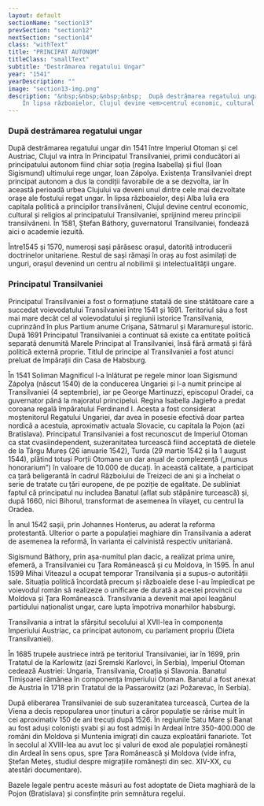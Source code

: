 ```yaml
---
layout: default
sectionName: "section13"
prevSection: "section12"
nextSection: "section14"
class: "withText"
title: "PRINCIPAT AUTONOM"
titleClass: "smallText"
subtitle: "Destrămarea regatului Ungar"
year: "1541"
yearDescription: ""
image: "section13-img.png"
description: "&nbsp;&nbsp;&nbsp;&nbsp;	După destrămarea regatului ungar din 1541 între Imperiul Otoman și cel Austriac, Clujul va intra în <em>Principatul Transilvaniei</em>. Existența Transilvaniei drept principat autonom a dus la condiții favorabile de a se dezvolta, iar în această perioadă urbea Clujului va deveni unul dintre <em>cele mai dezvoltate orașe</em> ale fostului regat ungar.</br>&nbsp;&nbsp;&nbsp;&nbsp;
	În lipsa războaielor, Clujul devine <em>centrul economic, cultural și religios</em> al principatului Transilvaniei.  "
---
```


<h3>După destrămarea regatului ungar</h3>

După destrămarea regatului ungar din 1541 între Imperiul Otoman și cel Austriac, Clujul va intra în Principatul Transilvaniei, primii conducători ai principatului autonom fiind chiar soția (regina Isabella) și fiul (Ioan Sigismund) ultimului rege ungar, Ioan Zápolya. Existența Transilvaniei drept principat autonom a dus la condiții favorabile de a se dezvolta, iar în această perioadă urbea Clujului va deveni unul dintre cele mai dezvoltate orașe ale fostului regat ungar. În lipsa războaielor, deși Alba Iulia era capitala politică a principilor transilvăneni, Clujul devine centrul economic, cultural și religios al principatului Transilvaniei, sprijinind mereu principii transilvăneni. În 1581, Ștefan Báthory, guvernatorul Transilvaniei, fondează aici o academie iezuită.

Între1545 și 1570, numeroși sași părăsesc orașul, datorită introducerii doctrinelor unitariene. Restul de sași rămași în oraș au fost asimilați de unguri, orașul devenind un centru al nobilimii și intelectualității ungare.

<h3>Principatul Transilvaniei</h3>

Principatul Transilvaniei a fost o formațiune statală de sine stătătoare care a succedat voievodatului Transilvaniei între 1541 și 1691. Teritoriul său a fost mai mare decât cel al voievodatului și regiunii istorice Transilvania, cuprinzând în plus Partium anume Crișana, Sătmarul și Maramureșul istoric. După 1691 Principatul Transilvaniei a continuat să existe ca entitate politică separată denumită Marele Principat al Transilvaniei, însă fără armată și fără politică externă proprie. Titlul de principe al Transilvaniei a fost atunci preluat de împărații din Casa de Habsburg.

În 1541 Soliman Magnificul l-a înlǎturat pe regele minor Ioan Sigismund Zápolya (nǎscut 1540) de la conducerea Ungariei și l-a numit principe al Transilvaniei (4 septembrie), iar pe George Martinuzzi, episcopul Oradei, ca guvernator până la majoratul principelui. Regina Isabella Jagiełło a predat coroana regală împăratului Ferdinand I. Acesta a fost considerat moștenitorul Regatului Ungariei, dar avea în posesie efectivǎ doar partea nordicǎ a acestuia, aproximativ actuala Slovacie, cu capitala la Pojon (azi Bratislava). Principatul Transilvaniei a fost recunoscut de Imperiul Otoman ca stat cvasiindependent, suzeranitatea turceascǎ fiind acceptatǎ de dietele de la Târgu Mureș (26 ianuarie 1542), Turda (29 martie 1542 și la 1 august 1544), plătind totuși Porții Otomane un dar anual de complezență („munus honorarium”) în valoare de 10.000 de ducați. În această calitate, a participat ca țară beligerantă în cadrul Războiului de Treizeci de ani și a încheiat o serie de tratate cu țări europene, de pe poziție de egalitate. De subliniat faptul că principatul nu includea Banatul (aflat sub stăpânire turcească) și, după 1660, nici Bihorul, transformat de asemenea în vilayet, cu centrul la Oradea.

În anul 1542 sașii, prin Johannes Honterus, au aderat la reforma protestantă. Ulterior o parte a populației maghiare din Transilvania a aderat de asemenea la reformă, în varianta ei calvinistă respectiv unitariană.

Sigismund Báthory, prin așa-numitul plan dacic, a realizat prima unire, efemeră, a Transilvaniei cu Țara Românească și cu Moldova, în 1595.
În anul 1599 Mihai Viteazul a ocupat temporar Transilvania și a supus-o autorității sale. Situația politică încordată precum și războaiele dese l-au împiedicat pe voievodul român să realizeze o unificare de durată a acestei provincii cu Moldova și Țara Românească. Transilvania a devenit mai apoi leagănul partidului naționalist ungar, care lupta împotriva monarhilor habsburgi.

Transilvania a intrat la sfârșitul secolului al XVII-lea în componența Imperiului Austriac, ca principat autonom, cu parlament propriu (Dieta Transilvaniei).

În 1685 trupele austriece intră pe teritoriul Transilvaniei, iar în 1699, prin Tratatul de la Karlowitz (azi Sremski Karlovci, în Serbia), Imperiul Otoman cedează Austriei: Ungaria, Transilvania, Croația și Slavonia. Banatul Timișoarei rămânea în componența Imperiului Otoman. Banatul a fost anexat de Austria în 1718 prin Tratatul de la Passarowitz (azi Požarevac, în Serbia).

După eliberarea Transilvaniei de sub suzeranitatea turcească, Curtea de la Viena a decis repopularea unor ținuturi a căror populație se rărise mult în cei aproximativ 150 de ani trecuți după 1526. În regiunile Satu Mare și Banat au fost aduși coloniști șvabi și au fost admiși în Ardeal între 350-400.000 de români din Moldova și Muntenia imigrați din cauza exploatării fanariote. Tot în secolul al XVIII-lea au avut loc și valuri de exod ale populației românești din Ardeal în sens opus, spre Țara Românească și Moldova (vide infra, Ștefan Meteș, studiul despre migrațiile românești din sec. XIV-XX, cu atestări documentare).

Bazele legale pentru aceste măsuri au fost adoptate de Dieta maghiară de la Pojon (Bratislava) și consfințite prin semnătura regelui.
